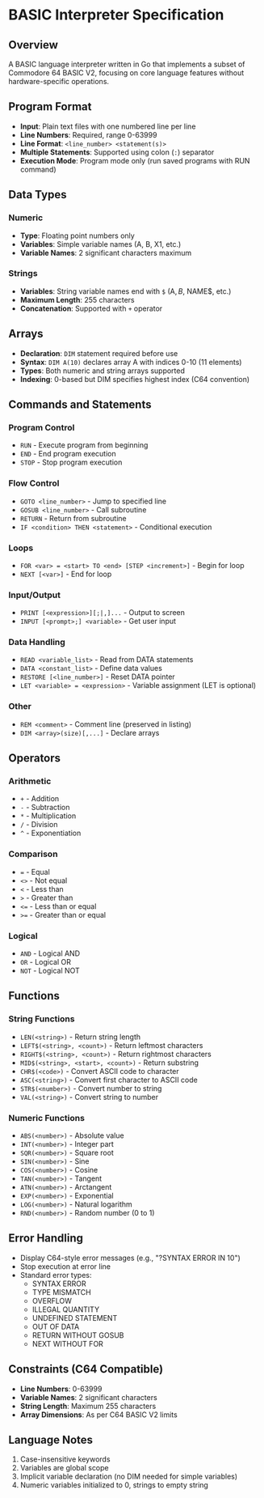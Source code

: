 # BASIC Interpreter Specification

## Overview
A BASIC language interpreter written in Go that implements a subset of Commodore 64 BASIC V2, focusing on core language features without hardware-specific operations.

## Program Format
- **Input**: Plain text files with one numbered line per line
- **Line Numbers**: Required, range 0-63999
- **Line Format**: `<line_number> <statement(s)>`
- **Multiple Statements**: Supported using colon (`:`) separator
- **Execution Mode**: Program mode only (run saved programs with RUN command)

## Data Types

### Numeric
- **Type**: Floating point numbers only
- **Variables**: Simple variable names (A, B, X1, etc.)
- **Variable Names**: 2 significant characters maximum

### Strings
- **Variables**: String variable names end with `$` (A$, B$, NAME$, etc.)
- **Maximum Length**: 255 characters
- **Concatenation**: Supported with `+` operator

## Arrays
- **Declaration**: `DIM` statement required before use
- **Syntax**: `DIM A(10)` declares array A with indices 0-10 (11 elements)
- **Types**: Both numeric and string arrays supported
- **Indexing**: 0-based but DIM specifies highest index (C64 convention)

## Commands and Statements

### Program Control
- `RUN` - Execute program from beginning
- `END` - End program execution
- `STOP` - Stop program execution

### Flow Control
- `GOTO <line_number>` - Jump to specified line
- `GOSUB <line_number>` - Call subroutine
- `RETURN` - Return from subroutine
- `IF <condition> THEN <statement>` - Conditional execution

### Loops
- `FOR <var> = <start> TO <end> [STEP <increment>]` - Begin for loop
- `NEXT [<var>]` - End for loop

### Input/Output
- `PRINT [<expression>][;|,]...` - Output to screen
- `INPUT [<prompt>;] <variable>` - Get user input

### Data Handling
- `READ <variable_list>` - Read from DATA statements
- `DATA <constant_list>` - Define data values
- `RESTORE [<line_number>]` - Reset DATA pointer
- `LET <variable> = <expression>` - Variable assignment (LET is optional)

### Other
- `REM <comment>` - Comment line (preserved in listing)
- `DIM <array>(size)[,...]` - Declare arrays

## Operators

### Arithmetic
- `+` - Addition
- `-` - Subtraction
- `*` - Multiplication
- `/` - Division
- `^` - Exponentiation

### Comparison
- `=` - Equal
- `<>` - Not equal
- `<` - Less than
- `>` - Greater than
- `<=` - Less than or equal
- `>=` - Greater than or equal

### Logical
- `AND` - Logical AND
- `OR` - Logical OR
- `NOT` - Logical NOT

## Functions

### String Functions
- `LEN(<string>)` - Return string length
- `LEFT$(<string>, <count>)` - Return leftmost characters
- `RIGHT$(<string>, <count>)` - Return rightmost characters
- `MID$(<string>, <start>, <count>)` - Return substring
- `CHR$(<code>)` - Convert ASCII code to character
- `ASC(<string>)` - Convert first character to ASCII code
- `STR$(<number>)` - Convert number to string
- `VAL(<string>)` - Convert string to number

### Numeric Functions
- `ABS(<number>)` - Absolute value
- `INT(<number>)` - Integer part
- `SQR(<number>)` - Square root
- `SIN(<number>)` - Sine
- `COS(<number>)` - Cosine
- `TAN(<number>)` - Tangent
- `ATN(<number>)` - Arctangent
- `EXP(<number>)` - Exponential
- `LOG(<number>)` - Natural logarithm
- `RND(<number>)` - Random number (0 to 1)

## Error Handling
- Display C64-style error messages (e.g., "?SYNTAX ERROR IN 10")
- Stop execution at error line
- Standard error types:
  - SYNTAX ERROR
  - TYPE MISMATCH
  - OVERFLOW
  - ILLEGAL QUANTITY
  - UNDEFINED STATEMENT
  - OUT OF DATA
  - RETURN WITHOUT GOSUB
  - NEXT WITHOUT FOR

## Constraints (C64 Compatible)
- **Line Numbers**: 0-63999
- **Variable Names**: 2 significant characters
- **String Length**: Maximum 255 characters
- **Array Dimensions**: As per C64 BASIC V2 limits

## Language Notes
1. Case-insensitive keywords
2. Variables are global scope
3. Implicit variable declaration (no DIM needed for simple variables)
4. Numeric variables initialized to 0, strings to empty string